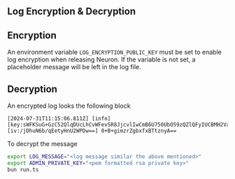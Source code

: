 ## Log Encryption & Decryption

## Encryption

An environment variable `LOG_ENCRYPTION_PUBLIC_KEY` must be set to enable log encryption when releasing Neuron. If the variable is not set, a placeholder message will be left in the log file.

## Decryption

An encrypted log looks the following block

```
[2024-07-31T11:15:06.811Z] [info]  [key:sWFKSuG+GzC52QlqDUcLhCvWFevSR8JjcvlIwCmB6U750UbO59zQZlQFyIUCBMH2Vamdr/ScZaF00wObzyi2BERMkKCQ9XY1ELcQSvCaAjUy4251B4MIyrnYPu4Bf+bca5U/906ko37G6dZMDNCcm2J5pm3+0TvqwXFA+BDXsAeZ7YWXpNha+WTMbQJiGj+ltbjIlodXhtqGWBhkLHgeZtfpM/OQDclOUfSP4SDva1LUvjdkQjnmUB+5dLumEAQpm7u7mroXl5eMTpVhyVtULm+QkQ4aA/D9Q/Y1dGUxl8jU2zcgL1h8Uhrb9FMpCaLyu13gGZr42HlFVU4j/VzD/g==] [iv:/jDhuN6b/qEetyHnU2WPDw==] 0+B+gimzrZgbxfxBTtznyA==
```

To decrypt the message

```sh
export LOG_MESSAGE="<log message similar the above mentioned>"
export ADMIN_PRIVATE_KEY="<pem formatted rsa private key>"
bun run.ts
```
